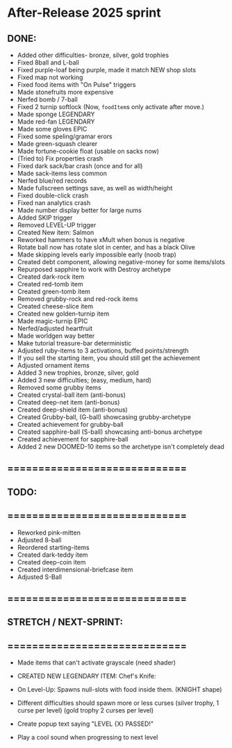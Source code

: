 

# After-Release 2025 sprint

## DONE:

- Added other difficulties- bronze, silver, gold trophies
- Fixed 8ball and L-ball
- Fixed purple-loaf being purple, made it match NEW shop slots
- Fixed map not working
- Fixed food items with "On Pulse" triggers
- Made stonefruits more expensive
- Nerfed bomb / 7-ball
- Fixed 2 turnip softlock  (Now, `foodItem`s only activate after move.)
- Made sponge LEGENDARY
- Made red-fan LEGENDARY
- Made some gloves EPIC
- Fixed some speling/gramar erors
- Made green-squash clearer
- Made fortune-cookie float (usable on sacks now)
- (Tried to) Fix properties crash
- Fixed dark sack/bar crash (once and for all)
- Made sack-items less common
- Nerfed blue/red records
- Made fullscreen settings save, as well as width/height
- Fixed double-click crash
- Fixed nan analytics crash
- Made number display better for large nums
- Added SKIP trigger
- Removed LEVEL-UP trigger
- Created New item: Salmon
- Reworked hammers to have xMult when bonus is negative
- Rotate ball now has rotate slot in center, and has a black Olive
- Made skipping levels early impossible early (noob trap)
- Created debt component, allowing negative-money for some items/slots
- Repurposed sapphire to work with Destroy archetype
- Created dark-rock item
- Created red-tomb item
- Created green-tomb item
- Removed grubby-rock and red-rock items
- Created cheese-slice item
- Created new golden-turnip item
- Made magic-turnip EPIC
- Nerfed/adjusted heartfruit
- Made worldgen way better
- Make tutorial treasure-bar deterministic
- Adjusted ruby-items to 3 activations, buffed points/strength
- If you sell the starting item, you should still get the achievement
- Adjusted ornament items
- Added 3 new trophies, bronze, silver, gold
- Added 3 new difficulties; (easy, medium, hard)
- Removed some grubby items
- Created crystal-ball item (anti-bonus)
- Created deep-net item (anti-bonus)
- Created deep-shield item (anti-bonus)
- Created Grubby-ball, (G-ball) showcasing grubby-archetype
- Created achievement for grubby-ball
- Created sapphire-ball (S-ball) showcasing anti-bonus archetype
- Created achievement for sapphire-ball
- Added 2 new DOOMED-10 items so the archetype isn't completely dead



## =============================
## TODO:
## =============================


- Reworked pink-mitten
- Adjusted 8-ball
- Reordered starting-items
- Created dark-teddy item
- Created deep-coin item
- Created interdimensional-briefcase item
- Adjusted S-Ball


## =============================
## STRETCH / NEXT-SPRINT:
## =============================


- Made items that can't activate grayscale (need shader)

- CREATED NEW LEGENDARY ITEM: Chef's Knife: 
- On Level-Up: Spawns null-slots with food inside them. (KNIGHT shape)


- Different difficulties should spawn more or less curses 
(silver trophy, 1 curse per level) (gold trophy 2 curses per level)

- Create popup text saying "LEVEL {X} PASSED!"
- Play a cool sound when progressing to next level

